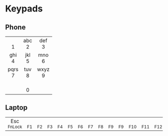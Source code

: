 # Keypads

## Phone

<table style="text-align: center;"><tr><td><br/>1</td><td>abc<br/>2</td><td>def<br/>3</td></tr><tr><td>ghi<br/>4</td><td>jkl<br/>5</td><td>mno<br/>6</td></tr><tr><td>pqrs<br/>7</td><td>tuv<br/>8</td><td>wxyz<br/>9</td></tr><tr></td><td><td><br/>0</td><td></td></tr></table>

## Laptop

<table style="text-align:center;">
<tr><td>Esc<br/><small>FnLock</small></td><td><br/><small>F1</small></td><td><br/><small>F2</small></td><td><br/><small>F3</small></td><td><br/><small>F4</small></td><td><br/><small>F5</small></td><td><br/><small>F6</small></td><td><br/><small>F7</small></td><td><br/><small>F8</small></td><td><br/><small>F9</small></td><td><br/><small>F9</small></td><td><br/><small>F10</small></td><td><br/><small>F11</small></td><td><br/><small>F12</small></td><td><br/><small>Insert</small></td><td><br/><small>PrtSc</small></td><td>Delete</td><td>[Play/Pause]</td><td>[Stop]</td><td>[Previous]</td><td>[Next]</td></tr>
</table>

